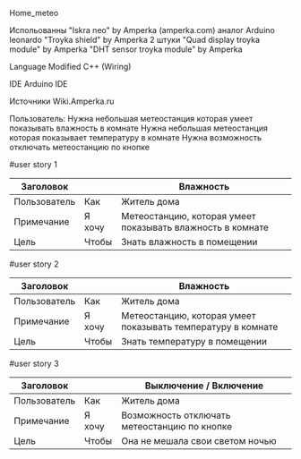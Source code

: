 Home_meteo

Испольованны 
  "Iskra neo" by Amperka (amperka.com) аналог Arduino leonardo
  "Troyka shield" by Amperka
  2 штуки "Quad display troyka module" by Amperka
  "DHT sensor troyka module" by Amperka
 
Language
Modified C++ (Wiring)

IDE 
  Arduino IDE
 
Источники
  Wiki.Amperka.ru


Пользователь:
  Нужна небольшая метеостанция которая умеет показывать влажность в комнате
  Нужна небольшая метеостанция которая показывает температуру в комнате
  Нужна возможность отключать метеостанцию по кнопке
  
#user story 1

| Заголовок    |        | Влажность                                                  |
|--------------|--------|------------------------------------------------------------|
| Пользователь | Как    | Житель дома                                                |
| Примечание   | Я хочу | Метеостанцию, которая умеет показывать влажность в комнате |
| Цель         | Чтобы  | Знать влажность в помещении                                |

#user story 2

| Заголовок    |        | Влажность                                                    |
|--------------|--------|--------------------------------------------------------------|
| Пользователь | Как    | Житель дома                                                  |
| Примечание   | Я хочу | Метеостанцию, которая умеет показывать температуру в комнате |
| Цель         | Чтобы  | Знать температуру в помещении                                |

#user story 3

| Заголовок    |        | Выключение / Включение                       |
|--------------|--------|----------------------------------------------|
| Пользователь | Как    | Житель дома                                  |
| Примечание   | Я хочу | Возможность отключать метеостанцию по кнопке |
| Цель         | Чтобы  | Она не мешала свои светом ночью              |
